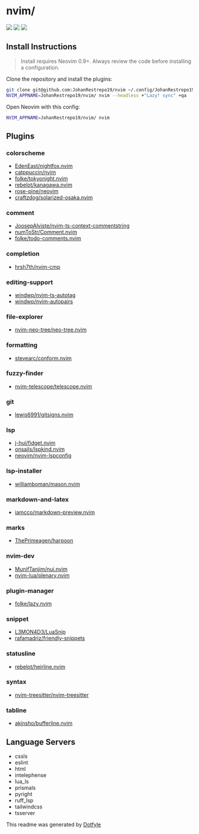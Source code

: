 # nvim/

<a href="https://dotfyle.com/JohanRestrepo19/nvim"><img src="https://dotfyle.com/JohanRestrepo19/nvim/badges/plugins?style=flat" /></a>
<a href="https://dotfyle.com/JohanRestrepo19/nvim"><img src="https://dotfyle.com/JohanRestrepo19/nvim/badges/leaderkey?style=flat" /></a>
<a href="https://dotfyle.com/JohanRestrepo19/nvim"><img src="https://dotfyle.com/JohanRestrepo19/nvim/badges/plugin-manager?style=flat" /></a>


## Install Instructions

 > Install requires Neovim 0.9+. Always review the code before installing a configuration.

Clone the repository and install the plugins:

```sh
git clone git@github.com:JohanRestrepo19/nvim ~/.config/JohanRestrepo19/nvim
NVIM_APPNAME=JohanRestrepo19/nvim/ nvim --headless +"Lazy! sync" +qa
```

Open Neovim with this config:

```sh
NVIM_APPNAME=JohanRestrepo19/nvim/ nvim
```

## Plugins

### colorscheme

+ [EdenEast/nightfox.nvim](https://dotfyle.com/plugins/EdenEast/nightfox.nvim)
+ [catppuccin/nvim](https://dotfyle.com/plugins/catppuccin/nvim)
+ [folke/tokyonight.nvim](https://dotfyle.com/plugins/folke/tokyonight.nvim)
+ [rebelot/kanagawa.nvim](https://dotfyle.com/plugins/rebelot/kanagawa.nvim)
+ [rose-pine/neovim](https://dotfyle.com/plugins/rose-pine/neovim)
+ [craftzdog/solarized-osaka.nvim](https://dotfyle.com/plugins/craftzdog/solarized-osaka.nvim)
### comment

+ [JoosepAlviste/nvim-ts-context-commentstring](https://dotfyle.com/plugins/JoosepAlviste/nvim-ts-context-commentstring)
+ [numToStr/Comment.nvim](https://dotfyle.com/plugins/numToStr/Comment.nvim)
+ [folke/todo-comments.nvim](https://dotfyle.com/plugins/folke/todo-comments.nvim)
### completion

+ [hrsh7th/nvim-cmp](https://dotfyle.com/plugins/hrsh7th/nvim-cmp)
### editing-support

+ [windwp/nvim-ts-autotag](https://dotfyle.com/plugins/windwp/nvim-ts-autotag)
+ [windwp/nvim-autopairs](https://dotfyle.com/plugins/windwp/nvim-autopairs)
### file-explorer

+ [nvim-neo-tree/neo-tree.nvim](https://dotfyle.com/plugins/nvim-neo-tree/neo-tree.nvim)
### formatting

+ [stevearc/conform.nvim](https://dotfyle.com/plugins/stevearc/conform.nvim)
### fuzzy-finder

+ [nvim-telescope/telescope.nvim](https://dotfyle.com/plugins/nvim-telescope/telescope.nvim)
### git

+ [lewis6991/gitsigns.nvim](https://dotfyle.com/plugins/lewis6991/gitsigns.nvim)
### lsp

+ [j-hui/fidget.nvim](https://dotfyle.com/plugins/j-hui/fidget.nvim)
+ [onsails/lspkind.nvim](https://dotfyle.com/plugins/onsails/lspkind.nvim)
+ [neovim/nvim-lspconfig](https://dotfyle.com/plugins/neovim/nvim-lspconfig)
### lsp-installer

+ [williamboman/mason.nvim](https://dotfyle.com/plugins/williamboman/mason.nvim)
### markdown-and-latex

+ [iamcco/markdown-preview.nvim](https://dotfyle.com/plugins/iamcco/markdown-preview.nvim)
### marks

+ [ThePrimeagen/harpoon](https://dotfyle.com/plugins/ThePrimeagen/harpoon)
### nvim-dev

+ [MunifTanjim/nui.nvim](https://dotfyle.com/plugins/MunifTanjim/nui.nvim)
+ [nvim-lua/plenary.nvim](https://dotfyle.com/plugins/nvim-lua/plenary.nvim)
### plugin-manager

+ [folke/lazy.nvim](https://dotfyle.com/plugins/folke/lazy.nvim)
### snippet

+ [L3MON4D3/LuaSnip](https://dotfyle.com/plugins/L3MON4D3/LuaSnip)
+ [rafamadriz/friendly-snippets](https://dotfyle.com/plugins/rafamadriz/friendly-snippets)
### statusline

+ [rebelot/heirline.nvim](https://dotfyle.com/plugins/rebelot/heirline.nvim)
### syntax

+ [nvim-treesitter/nvim-treesitter](https://dotfyle.com/plugins/nvim-treesitter/nvim-treesitter)
### tabline

+ [akinsho/bufferline.nvim](https://dotfyle.com/plugins/akinsho/bufferline.nvim)
## Language Servers

+ cssls
+ eslint
+ html
+ intelephense
+ lua_ls
+ prismals
+ pyright
+ ruff_lsp
+ tailwindcss
+ tsserver


 This readme was generated by [Dotfyle](https://dotfyle.com)
